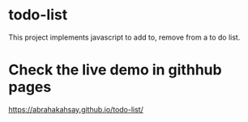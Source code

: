 # todo-list
This project implements javascript to add to, remove from a to do list.

# Check the live demo in githhub pages
https://abrahakahsay.github.io/todo-list/
